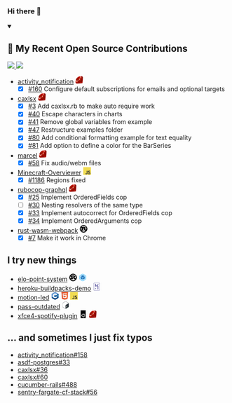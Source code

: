 ### Hi there 👋

<details open>
  <summary><h2>📘 My Recent Open Source Contributions</h2></summary>

  <a href="https://github.com/caxlsx/caxlsx/issues?q=author%3Akiskoza">
    <picture>
      <source
        srcset="https://github-readme-stats.vercel.app/api/pin/?username=caxlsx&repo=caxlsx&show_owner=true&theme=dark"
        media="(prefers-color-scheme: dark)" />
      <source
        srcset="https://github-readme-stats.vercel.app/api/pin/?username=caxlsx&repo=caxlsx&show_owner=true"
        media="(prefers-color-scheme: light), (prefers-color-scheme: no-preference)" />
      <img src="https://github-readme-stats.vercel.app/api/pin/?username=caxlsx&repo=caxlsx&show_owner=true" />
    </picture>
  </a>

  <a href="https://github.com/pulsar-edit/pulsar/issues?q=author%3Akiskoza">
    <picture>
      <source
        srcset="https://github-readme-stats.vercel.app/api/pin/?username=pulsar-edit&repo=pulsar&show_owner=true&theme=dark"
        media="(prefers-color-scheme: dark)" />
      <source
        srcset="https://github-readme-stats.vercel.app/api/pin/?username=pulsar-edit&repo=pulsar&show_owner=true"
        media="(prefers-color-scheme: light), (prefers-color-scheme: no-preference)" />
      <img src="https://github-readme-stats.vercel.app/api/pin/?username=pulsar-edit&repo=pulsar&show_owner=true" />
    </picture>
  </a>
</details>



- [activity_notification](https://github.com/simukappu/activity_notification) <img src="https://raw.githubusercontent.com/devicons/devicon/master/icons/ruby/ruby-original.svg" alt="ruby" width="18" height="18"/>
  - [x] [#160](https://github.com/simukappu/activity_notification/pull/160) Configure default subscriptions for emails and optional targets
- [caxlsx](https://github.com/caxlsx/caxlsx) <img src="https://raw.githubusercontent.com/devicons/devicon/master/icons/ruby/ruby-original.svg" alt="ruby" width="18" height="18"/>
  - [x] [#3](https://github.com/caxlsx/caxlsx/pull/3) Add caxlsx.rb to make auto require work
  - [x] [#40](https://github.com/caxlsx/caxlsx/pull/40) Escape characters in charts
  - [x] [#41](https://github.com/caxlsx/caxlsx/pull/41) Remove global variables from example
  - [x] [#47](https://github.com/caxlsx/caxlsx/pull/47) Restructure examples folder
  - [x] [#80](https://github.com/caxlsx/caxlsx/pull/80) Add conditional formatting example for text equality
  - [x] [#81](https://github.com/caxlsx/caxlsx/pull/81) Add option to define a color for the BarSeries
- [marcel](https://github.com/rails/marcel) <img src="https://raw.githubusercontent.com/devicons/devicon/master/icons/ruby/ruby-original.svg" alt="ruby" width="18" height="18"/>
  - [x] [#58](https://github.com/rails/marcel/pull/58) Fix audio/webm files
- [Minecraft-Overviewer](https://github.com/overviewer/Minecraft-Overviewer) <img src="https://raw.githubusercontent.com/devicons/devicon/master/icons/javascript/javascript-original.svg" alt="javascript" width="18" height="18"/>
  - [x] [#1186](https://github.com/overviewer/Minecraft-Overviewer/pull/1186) Regions fixed
- [rubocop-graphql](https://github.com/DmitryTsepelev/rubocop-graphql) <img src="https://raw.githubusercontent.com/devicons/devicon/master/icons/ruby/ruby-original.svg" alt="ruby" width="18" height="18"/>
  - [x] [#25](https://github.com/DmitryTsepelev/rubocop-graphql/pull/25) Implement OrderedFields cop
  - [ ] [#30](https://github.com/DmitryTsepelev/rubocop-graphql/issues/30) Nesting resolvers of the same type
  - [x] [#33](https://github.com/DmitryTsepelev/rubocop-graphql/pull/33) Implement autocorrect for OrderedFields cop
  - [x] [#34](https://github.com/DmitryTsepelev/rubocop-graphql/pull/34) Implement OrderedArguments cop
- [rust-wasm-webpack](https://github.com/yamafaktory/rust-wasm-webpack) <img src="https://raw.githubusercontent.com/devicons/devicon/master/icons/rust/rust-plain.svg" alt="rust" width="18" height="18"/>
  - [x] [#7](https://github.com/yamafaktory/rust-wasm-webpack/pull/7) Make it work in Chrome

## I try new things

- [elo-point-system](https://github.com/kiskoza/elo-point-system) <img src="https://raw.githubusercontent.com/devicons/devicon/master/icons/rust/rust-plain.svg" alt="rust" width="18" height="18"/> <img src="https://raw.githubusercontent.com/devicons/devicon/master/icons/webpack/webpack-original.svg" alt="webpack" width="18" height="18"/>
- [heroku-buildpacks-demo](https://github.com/kiskoza/heroku-buildpacks-demo) <img src="https://raw.githubusercontent.com/devicons/devicon/master/icons/heroku/heroku-original.svg" alt="heroku" width="18" height="18"/>
- [motion-led](https://github.com/kiskoza/motion-led) <img src="https://raw.githubusercontent.com/devicons/devicon/master/icons/cplusplus/cplusplus-original.svg" alt="cpp" width="18" height="18"/> <img src="https://raw.githubusercontent.com/devicons/devicon/master/icons/html5/html5-original.svg" alt="html5" width="18" height="18"/> <img src="https://raw.githubusercontent.com/devicons/devicon/master/icons/javascript/javascript-original.svg" alt="javascript" width="18" height="18"/>
- [pass-outdated](https://github.com/kiskoza/pass-outdated) <img src="https://raw.githubusercontent.com/devicons/devicon/master/icons/bash/bash-original.svg" alt="bash" width="18" height="18"/>
- [xfce4-spotify-plugin](https://github.com/kiskoza/xfce4-spotify-plugin) <img src="https://raw.githubusercontent.com/devicons/devicon/master/icons/ubuntu/ubuntu-plain.svg" alt="ubuntu" width="18" height="18"/> <img src="https://raw.githubusercontent.com/devicons/devicon/master/icons/ruby/ruby-original.svg" alt="ruby" width="18" height="18"/>

## ... and sometimes I just fix typos

- [activity_notification#158](https://github.com/simukappu/activity_notification/pull/158)
- [asdf-postgres#33](https://github.com/smashedtoatoms/asdf-postgres/pull/33)
- [caxlsx#36](https://github.com/caxlsx/caxlsx/pull/36)
- [caxlsx#60](https://github.com/caxlsx/caxlsx/pull/60)
- [cucumber-rails#488](https://github.com/cucumber/cucumber-rails/pull/488)
- [sentry-fargate-cf-stack#56](https://github.com/Rungutan/sentry-fargate-cf-stack/pull/56)
